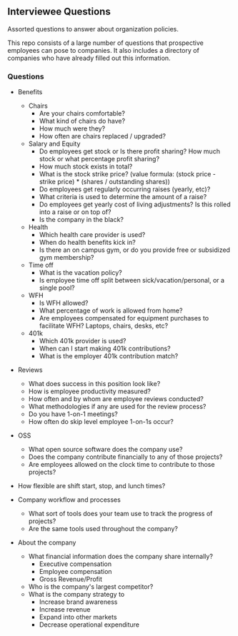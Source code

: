 ## Interviewee Questions

Assorted questions to answer about organization policies.

This repo consists of a large number of questions that prospective employees can pose to companies.
It also includes a directory of companies who have already filled out this information.

### Questions

* Benefits
    * Chairs
        * Are your chairs comfortable?
        * What kind of chairs do have?
        * How much were they?
        * How often are chairs replaced / upgraded?
    * Salary and Equity
        * Do employees get stock or Is there profit sharing? How much stock or what percentage profit sharing?
        * How much stock exists in total?
        * What is the stock strike price? (value formula: (stock price - strike price) * (shares / outstanding shares))
        * Do employees get regularly occurring raises (yearly, etc)?
        * What criteria is used to determine the amount of a raise?
        * Do employees get yearly cost of living adjustments? Is this rolled into a raise or on top of?
        * Is the company in the black?
    * Health
        * Which health care provider is used?
        * When do health benefits kick in?
        * Is there an on campus gym, or do you provide free or subsidized gym membership?
    * Time off
        * What is the vacation policy?
        * Is employee time off split between sick/vacation/personal, or a single pool?
    * WFH
        * Is WFH allowed?
        * What percentage of work is allowed from home?
        * Are employees compensated for equipment purchases to facilitate WFH? Laptops, chairs, desks, etc?
    * 401k
        * Which 401k provider is used?
        * When can I start making 401k contributions?
        * What is the employer 401k contribution match?

* Reviews
    * What does success in this position look like?
    * How is employee productivity measured?
    * How often and by whom are employee reviews conducted?
    * What methodologies if any are used for the review process?
    * Do you have 1-on-1 meetings?
    * How often do skip level employee 1-on-1s occur?
* OSS
    * What open source software does the company use?
    * Does the company contribute financially to any of those projects?
    * Are employees allowed on the clock time to contribute to those projects?

* How flexible are shift start, stop, and lunch times?

* Company workflow and processes
    * What sort of tools does your team use to track the progress of projects?
    * Are the same tools used throughout the company?

* About the company
    * What financial information does the company share internally?
        * Executive compensation
        * Employee compensation
        * Gross Revenue/Profit
    * Who is the company's largest competitor?
    * What is the company strategy to
        * Increase brand awareness
        * Increase revenue
        * Expand into other markets
        * Decrease operational expenditure

